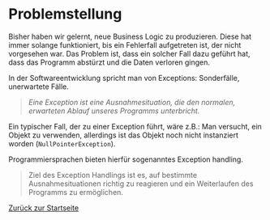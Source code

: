 # Problemstellung

Bisher haben wir gelernt, neue Business Logic zu produzieren. Diese hat immer solange funktioniert, bis ein Fehlerfall aufgetreten ist, der nicht vorgesehen war. Das Problem ist, dass ein solcher Fall dazu geführt hat, dass das Programm abstürzt und die Daten verloren gingen.

In der Softwareentwicklung spricht man von Exceptions: Sonderfälle, unerwartete Fälle.

> *Eine Exception ist eine Ausnahmesituation, die den normalen, erwarteten Ablauf unseres Programms unterbricht.*

Ein typischer Fall, der zu einer Exception führt, wäre z.B.: Man versucht, ein Objekt zu verwenden, allerdings ist das Objekt noch nicht instanziert worden (`NullPointerException`).

Programmiersprachen bieten hierfür sogenanntes Exception handling.

> Ziel des Exception Handlings ist es, auf bestimmte Ausnahmesituationen richtig zu reagieren und ein Weiterlaufen des Programms zu ermöglichen.

[Zurück zur Startseite](README.md)
